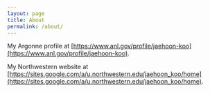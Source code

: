 ```yaml
---
layout: page
title: About
permalink: /about/
---
```



My Argonne profile at [https://www.anl.gov/profile/jaehoon-koo](https://www.anl.gov/profile/jaehoon-koo). 


My Northwestern website at [https://sites.google.com/a/u.northwestern.edu/jaehoon_koo/home](https://sites.google.com/a/u.northwestern.edu/jaehoon_koo/home).


<!--- This is the base Jekyll theme. You can find out more info about customizing your Jekyll theme, as well as basic Jekyll usage documentation at [jekyllrb.com](https://jekyllrb.com/)

You can find the source code for Minima at GitHub:
[jekyll][jekyll-organization] /
[minima](https://github.com/jekyll/minima)

You can find the source code for Jekyll at GitHub:
[jekyll][jekyll-organization] /
[jekyll](https://github.com/jekyll/jekyll)


[jekyll-organization]: https://github.com/jekyll -->
